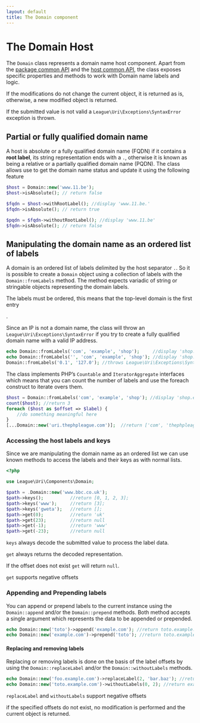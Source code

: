 ```yaml
---
layout: default
title: The Domain component
---
```


The Domain Host
=======

The `Domain` class represents a domain name host component. Apart from the [package common API](/components/7.0/)
and the [host common API](/components/7.0/path), the class exposes specific properties and methods to
work with Domain name labels and logic.

<p class="message-notice">If the modifications do not change the current object, it is returned as is, otherwise, a new modified object is returned.</p>
<p class="message-warning">If the submitted value is not valid a <code>League\Uri\Exceptions\SyntaxError</code> exception is thrown.</p>

## Partial or fully qualified domain name

A host is absolute or a fully qualified domain name (FQDN) if it contains a <strong>root label</strong>, its string
representation ends with a `.`, otherwise it is known as being a relative or a partially qualified domain name (PQDN).
The class allows use to get the domain name status and update it using the following feature

~~~php
$host = Domain::new('www.11.be');
$host->isAbsolute(); // return false

$fqdn = $host->withRootLabel(); //display 'www.11.be.'
$fqdn->isAbsolute(); // return true

$pqdn = $fqdn->withoutRootLabel(); //display 'www.11.be'
$fqdn->isAbsolute(); // return false
~~~

## Manipulating the domain name as an ordered list of labels

A domain is an ordered list of labels delimited by the host separator `.`. So it is possible to create a `Domain`
object using a collection of labels with the `Domain::fromLabels` method.
The method expects variadic of string or stringable objects representing the domain labels. 

<p class="message-warning">The labels must be ordered, this means that the top-level domain is the first entry</p>.
<p class="message-warning">Since an IP is not a domain name, the class will throw an
<code>League\Uri\Exceptions\SyntaxError</code> if you try to create a fully qualified domain name with a valid IP
address.</p>

~~~php
echo Domain::fromLabels('com', 'example', 'shop');     //display 'shop.example.com'
echo Domain::fromLabels('', 'com', 'example', 'shop'); //display 'shop.example.com.
Domain::fromLabels('0.1', '127.0'); //throws League\Uri\Exceptions\SyntaxError
~~~

The class implements PHP’s `Countable` and `IteratorAggregate` interfaces which means that you can count the number
of labels and use the foreach construct to iterate overs them.

~~~php
$host = Domain::fromLabels('com', 'example', 'shop'); //display 'shop.example.com'
count($host); //return 3
foreach ($host as $offset => $label) {
    //do something meaningful here
}
[...Domain::new('uri.thephpleague.com')];  //return ['com', 'thephpleague', 'uri'];
~~~

### Accessing the host labels and keys

Since we are manipulating the domain name as an ordered list we can use known methods to access the labels and their keys
as with normal lists.

~~~php
<?php

use League\Uri\Components\Domain;

$path = .Domain::new('www.bbc.co.uk');
$path->keys();          //return [0, 1, 2, 3];
$path->keys('www');     //return [3];
$path->keys('gweta');   //return [];
$path->get(0);          //return 'uk'
$path->get(23);         //return null
$path->get(-1);         //return 'www'
$path->get(-23);        //return null
~~~

<p class="message-notice"><code>keys</code> always decode the submitted value to process the label data.</p>
<p class="message-notice"><code>get</code> always returns the decoded representation.</p>
<p class="message-notice">If the offset does not exist <code>get</code> will return <code>null</code>.</p>
<p class="message-info"><code>get</code> supports negative offsets</p>

### Appending and Prepending labels

You can append or prepend labels to the current instance using the `Domain::append` and/or the `Domain::prepend` methods.
Both method accepts a single argument which represents the data to be appended or prepended.

~~~php
echo Domain::new('toto')->append('example.com'); //return toto.example.com
echo Domain::new('example.com')->prepend('toto'); //return toto.example.com
~~~

#### Replacing and removing labels

Replacing or removing labels is done on the basis of the label offsets by using the `Domain::replaceLabel` and/or
the `Domain::withoutLabels` methods.

~~~php
echo Domain::new('foo.example.com')->replaceLabel(2, 'bar.baz'); //return bar.baz.example.com
echo Domain::new('toto.example.com')->withoutLabels(0, 2); //return example
~~~

<p class="message-info"><code>replaceLabel</code> and <code>withoutLabels</code> support negative offsets</p>
<p class="message-warning">if the specified offsets do not exist, no modification is performed and the current object is returned.</p>
